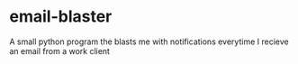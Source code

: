 # email-blaster
A small python program the blasts me with notifications everytime I recieve an email from a work client
